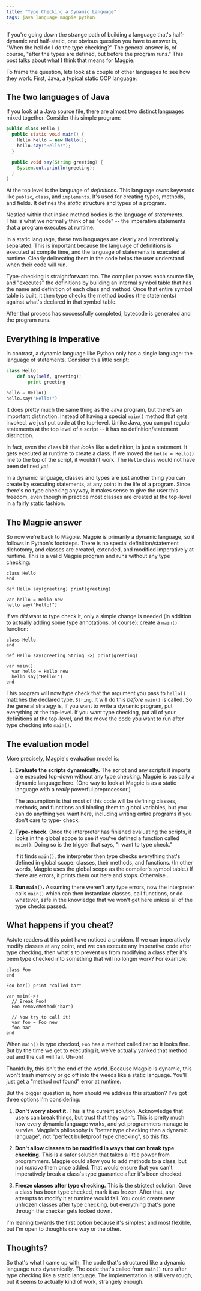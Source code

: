 ```yaml
---
title: "Type Checking a Dynamic Language"
tags: java language magpie python
---
```


If you're going down the strange path of building a language that's half-
dynamic and half-static, one obvious question you have to answer is, "When the
hell do I do the type checking?" The general answer is, of course, "after the
types are defined, but before the program runs." This post talks about what I
think that means for Magpie.

To frame the question, lets look at a couple of other languages to see how they
work. First, Java, a typical static OOP language:

## The two languages of Java

If you look at a Java source file, there are almost two distinct languages mixed
together. Consider this simple program:

```java
public class Hello {
  public static void main() {
    Hello hello = new Hello();
    hello.say("Hello!");
  }

  public void say(String greeting) {
    System.out.println(greeting);
  }
}
```

At the top level is the language of *definitions*. This language owns keywords
like `public`, `class`, and `implements`. It's used for creating types, methods,
and fields. It defines the *static* structure and types of a program.

Nestled within that inside method bodies is the language of *statements*. This
is what we normally think of as "code" -- the imperative statements that a
program executes at runtime.

In a static language, these two languages are clearly and intentionally
separated. This is important because the language of definitions is executed at
compile time, and the language of statements is executed at runtime. Clearly
delineating them in the code helps the user understand when their code will run.

Type-checking is straightforward too. The compiler parses each source file, and
"executes" the definitions by building an internal symbol table that has the
name and definition of each class and method. Once that entire symbol table is
built, it then type checks the method bodies (the statements) against what's
declared in that symbol table.

After that process has successfully completed, bytecode is generated and the
program runs.

## Everything is imperative

In contrast, a dynamic language like Python only has a single language: the
language of statements. Consider this little script:

```python
class Hello:
    def say(self, greeting):
        print greeting

hello = Hello()
hello.say("Hello!")
```

It does pretty much the same thing as the Java program, but there's an important
distinction. Instead of having a special `main()` method that gets invoked, we
just put code at the top-level. Unlike Java, you can put regular statements at
the top level of a script -- it has no definition/statement distinction.

In fact, even the `class` bit that *looks* like a definition, is just a
statement. It gets executed at runtime to create a class. If we moved the `hello
= Hello()` line to the top of the script, it wouldn't work. The `Hello` class
would not have been defined *yet*.

In a dynamic language, classes and types are just another thing you can create
by executing statements, at any point in the life of a program. Since there's no
type checking anyway, it makes sense to give the user this freedom, even though
in practice most classes are created at the top-level in a fairly static
fashion.

## The Magpie answer

So now we're back to Magpie. Magpie is primarily a dynamic language, so it
follows in Python's footsteps. There is no special definition/statement
dichotomy, and classes are created, extended, and modified imperatively at
runtime. This is a valid Magpie program and runs without any type checking:

```magpie
class Hello
end

def Hello say(greeting) print(greeting)

var hello = Hello new
hello say("Hello!")
```

If we *did* want to type check it, only a simple change is needed (in addition
to actually adding some type annotations, of course): create a `main()`
function:

```magpie
class Hello
end

def Hello say(greeting String ->) print(greeting)

var main()
  var hello = Hello new
  hello say("Hello!")
end
```

This program will now type check that the argument you pass to `hello()` matches
the declared type, `String`. It will do this *before* `main()` is called. So the
general strategy is, if you want to write a dynamic program, put everything at
the top-level. If you want type checking, put all of your definitions at the
top-level, and the move the code you want to run after type checking into
`main()`.

## The evaluation model

More precisely, Magpie's evaluation model is:

1.  **Evaluate the scripts dynamically.** The script and any scripts it imports
    are executed top-down without any type checking. Magpie is basically a
    dynamic language here. (One way to look at Magpie is as a static language
    with a *really* powerful preprocessor.)

    The assumption is that most of this code will be defining classes, methods,
    and functions and binding them to global variables, but you can do anything
    you want here, including writing entire programs if you don't care to type-
    check.

2.  **Type-check.** Once the interpreter has finished evaluating the scripts, it
    looks in the global scope to see if you've defined a function called
    `main()`. Doing so is the trigger that says, "I want to type check."

    If it finds `main()`, the interpreter then type checks everything that's
    defined in global scope: classes, their methods, and functions. (In other
    words, Magpie uses the global scope as the compiler's symbol table.) If
    there are errors, it prints them out here and stops. Otherwise...

3.  **Run `main()`.** Assuming there weren't any type errors, now the
    interpreter calls `main()` which can then instantiate classes, call
    functions, or do whatever, safe in the knowledge that we won't get here
    unless all of the type checks passed.

## What happens if you cheat?

Astute readers at this point have noticed a problem. If we can imperatively
modify classes at any point, and we can execute any imperative code after
type checking, then what's to prevent us from modifying a class after it's been
type checked into something that will no longer work? For example:

```magpie
class Foo
end

Foo bar() print "called bar"

var main(->)
  // Break Foo!
  Foo removeMethod("bar")

  // Now try to call it!
  var foo = Foo new
  foo bar
end
```

When `main()` is type checked, `Foo` has a method called `bar` so it looks
fine. But by the time we get to executing it, we've actually yanked that
method out and the call will fail. Uh-oh!

Thankfully, this isn't the end of the world. Because Magpie is dynamic, this
won't trash memory or go off into the weeds like a static language. You'll
just get a "method not found" error at runtime.

But the bigger question is, how should we address this situation? I've got
three options I'm considering:

1.  **Don't worry about it.** This is the current solution. Acknowledge that
    users can break things, but trust that they won't. This is pretty much how
    every dynamic language works, and yet programmers manage to survive.
    Magpie's philosophy is "better type checking than a dynamic language", not
    "perfect bulletproof type checking", so this fits.

2.  **Don't allow classes to be modified in ways that can break type checking.**
    This is a safer solution that takes a little power from programmers. Magpie
    could allow you to add methods to a class, but not *remove* them once added.
    That would ensure that you can't imperatively break a class's type guarantee
    after it's been checked.

3.  **Freeze classes after type checking.** This is the strictest solution. Once
    a class has been type checked, mark it as frozen. After that, any attempts
    to modify it at runtime would fail. You could create new unfrozen classes
    after type checking, but everything that's gone through the checker gets
    locked down.

I'm leaning towards the first option because it's simplest and most flexible,
but I'm open to thoughts one way or the other.

## Thoughts?

So that's what I came up with. The code that's structured like a dynamic
language runs dynamically. The code that's called from `main()` runs after
type checking like a static language. The implementation is still very rough,
but it seems to actually kind of work, strangely enough.
